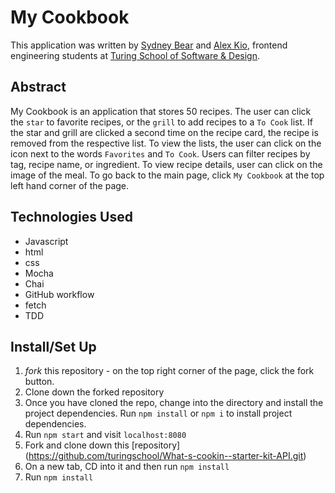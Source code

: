 # My Cookbook
This application was written by [Sydney Bear](https://github.com/sydnerd) and [Alex Kio](https://github.com/alexmkio), frontend engineering students at [Turing School of Software & Design](https://turing.edu/).

## Abstract

My Cookbook is an application that stores 50 recipes. The user can click the `star` to favorite recipes, or the `grill` to add recipes to a `To Cook` list. If the star and grill are clicked a second time on the recipe card, the recipe is removed from the respective list. To view the lists, the user can click on the icon next to the words `Favorites` and `To Cook`. Users can filter recipes by tag, recipe name, or ingredient. To view recipe details, user can click on the image of the meal. To go back to the main page, click `My Cookbook` at the top left hand corner of the page.

## Technologies Used

- Javascript
- html
- css
- Mocha
- Chai
- GitHub workflow
- fetch
- TDD

## Install/Set Up

1.  *fork* this repository - on the top right corner of the page, click the fork button.
2. Clone down the forked repository
3. Once you have cloned the repo, change into the directory and install the project dependencies. Run `npm install` or `npm i` to install project dependencies.
4. Run `npm start` and visit `localhost:8080`
5. Fork and clone down this [repository] (https://github.com/turingschool/What-s-cookin--starter-kit-API.git)
6. On a new tab, CD into it and then run `npm install`
7. Run `npm install`
